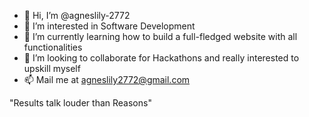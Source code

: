 - 👋 Hi, I’m @agneslily-2772
- 👀 I’m interested in Software Development
- 🌱 I’m currently learning how to build a full-fledged website with all functionalities
- 💞️ I’m looking to collaborate for Hackathons and really interested to upskill myself
- 📫 Mail me at agneslily2772@gmail.com

"Results talk louder than Reasons"
